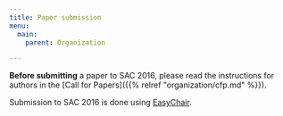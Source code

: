 ```yaml
---
title: Paper submission
menu:
  main:
    parent: Organization

---
```


**Before submitting** a paper to SAC 2016, please read the instructions for
authors in the [Call for Papers]({{% relref "organization/cfp.md" %}}).

Submission to SAC 2016 is done using
[EasyChair](https://easychair.org/conferences/?conf=sac20160).
